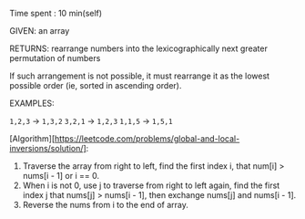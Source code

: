 Time spent : 10 min(self)

GIVEN: an array

RETURNS: rearrange numbers into the lexicographically next greater permutation of numbers

If such arrangement is not possible, it must rearrange it as the lowest possible order (ie, sorted in ascending order).

EXAMPLES:

`1,2,3` → `1,3,2`
`3,2,1` → `1,2,3`
`1,1,5` → `1,5,1`

[Algorithm][https://leetcode.com/problems/global-and-local-inversions/solution/]:

1. Traverse the array from right to left, find the first index i, that num[i] > nums[i - 1] or i == 0.
2. When i is not 0, use j to traverse from right to left again, find the first index j that nums[j] > nums[i - 1], then exchange nums[j] and nums[i - 1].
3. Reverse the nums from i to the end of array.

